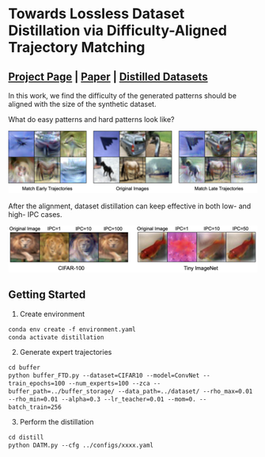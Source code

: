 # Towards Lossless Dataset Distillation via Difficulty-Aligned Trajectory Matching

## [Project Page]() | [Paper]() | [Distilled Datasets](https://drive.google.com/drive/folders/1kZlYgiVrmFEz0OUyxnww3II7FBPQe7W0)
In this work, we find the difficulty of the generated patterns should be aligned with the size of the synthetic dataset.

What do easy patterns and hard patterns look like?

![image](figures/visualization.png)

After the alignment, dataset distillation can keep effective in both low- and high- IPC cases.

![image](figures/visualization_ipc.png)
## Getting Started
1. Create environment
```
conda env create -f environment.yaml
conda activate distillation
```
2. Generate expert trajectories
```
cd buffer
python buffer_FTD.py --dataset=CIFAR10 --model=ConvNet --train_epochs=100 --num_experts=100 --zca --buffer_path=../buffer_storage/ --data_path=../dataset/ --rho_max=0.01 --rho_min=0.01 --alpha=0.3 --lr_teacher=0.01 --mom=0. --batch_train=256
```
3. Perform the distillation
```
cd distill
python DATM.py --cfg ../configs/xxxx.yaml
```
